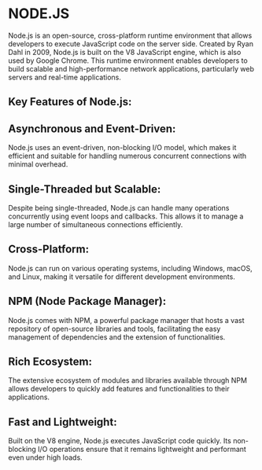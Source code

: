 # NODE.JS


Node.js is an open-source, cross-platform runtime environment that allows developers to execute JavaScript code on the server side. Created by Ryan Dahl in 2009, Node.js is built on the V8 JavaScript engine, which is also used by Google Chrome. This runtime environment enables developers to build scalable and high-performance network applications, particularly web servers and real-time applications.


## Key Features of Node.js:

## Asynchronous and Event-Driven:

Node.js uses an event-driven, non-blocking I/O model, which makes it efficient and suitable for handling numerous concurrent connections with minimal overhead.
## Single-Threaded but Scalable:

Despite being single-threaded, Node.js can handle many operations concurrently using event loops and callbacks. This allows it to manage a large number of simultaneous connections efficiently.
## Cross-Platform:

Node.js can run on various operating systems, including Windows, macOS, and Linux, making it versatile for different development environments.

## NPM (Node Package Manager):

Node.js comes with NPM, a powerful package manager that hosts a vast repository of open-source libraries and tools, facilitating the easy management of dependencies and the extension of functionalities.

## Rich Ecosystem:

The extensive ecosystem of modules and libraries available through NPM allows developers to quickly add features and functionalities to their applications.

## Fast and Lightweight:

Built on the V8 engine, Node.js executes JavaScript code quickly. Its non-blocking I/O operations ensure that it remains lightweight and performant even under high loads.
